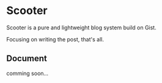 # Scooter
Scooter is a pure and lightweight blog system build on Gist.

Focusing on writing the post, that's all.

## Document
comming soon...